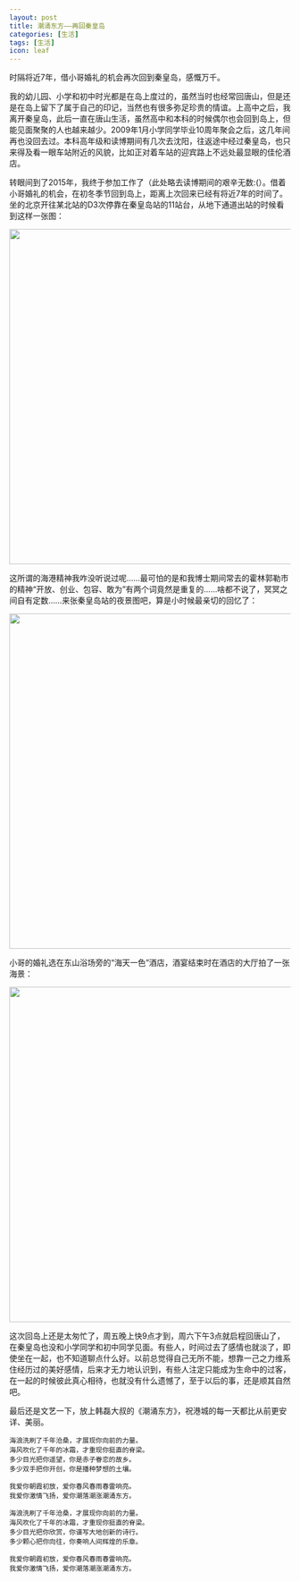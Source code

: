 ```yaml
---
layout: post
title: 潮涌东方——再回秦皇岛
categories: [生活]
tags: [生活]
icon: leaf
---
```

时隔将近7年，借小哥婚礼的机会再次回到秦皇岛，感慨万千。

我的幼儿园、小学和初中时光都是在岛上度过的，虽然当时也经常回唐山，但是还是在岛上留下了属于自己的印记，当然也有很多弥足珍贵的情谊。上高中之后，我离开秦皇岛，此后一直在唐山生活，虽然高中和本科的时候偶尔也会回到岛上，但能见面聚聚的人也越来越少。2009年1月小学同学毕业10周年聚会之后，这几年间再也没回去过。本科高年级和读博期间有几次去沈阳，往返途中经过秦皇岛，也只来得及看一眼车站附近的风貌，比如正对着车站的迎宾路上不远处最显眼的佳伦酒店。

转眼间到了2015年，我终于参加工作了（此处略去读博期间的艰辛无数:(）。借着小哥婚礼的机会，在初冬季节回到岛上，距离上次回来已经有将近7年的时间了。坐的北京开往某北站的D3次停靠在秦皇岛站的11站台，从地下通道出站的时候看到这样一张图：

<img class="center" src="{{site.url}}/image/2015-11/Gang-Cheng-Spirit.jpg" width="600px">

这所谓的海港精神我咋没听说过呢……最可怕的是和我博士期间常去的霍林郭勒市的精神“开放、创业、包容、敢为”有两个词竟然是重复的……啥都不说了，冥冥之间自有定数……来张秦皇岛站的夜景图吧，算是小时候最亲切的回忆了：

<img class="center" src="{{site.url}}/image/2015-11/Qin-Huang-Dao-Station.jpg" width="600px">

小哥的婚礼选在东山浴场旁的“海天一色”酒店，酒宴结束时在酒店的大厅拍了一张海景：

<img class="center" src="{{site.url}}/image/2015-11/Sea.jpg" width="600px">

这次回岛上还是太匆忙了，周五晚上快9点才到，周六下午3点就启程回唐山了，在秦皇岛也没和小学同学和初中同学见面。有些人，时间过去了感情也就淡了，即使坐在一起，也不知道聊点什么好。以前总觉得自己无所不能，想靠一己之力维系住经历过的美好感情，后来才无力地认识到，有些人注定只能成为生命中的过客，在一起的时候彼此真心相待，也就没有什么遗憾了，至于以后的事，还是顺其自然吧。

最后还是文艺一下，放上韩磊大叔的《潮涌东方》，祝港城的每一天都比从前更安详、美丽。

```
海浪洗刷了千年沧桑，才展现你向前的力量。
海风吹化了千年的冰霜，才重现你挺直的脊梁。
多少目光把你遥望，你是赤子眷恋的故乡。
多少双手把你开创，你是播种梦想的土壤。

我爱你朝霞初放，爱你春风春雨春雷响亮。
我爱你激情飞扬，爱你潮落潮涨潮涌东方。

海浪洗刷了千年沧桑，才展现你向前的力量。
海风吹化了千年的冰霜，才重现你挺直的脊梁。
多少目光把你欣赏，你谱写大地创新的诗行。
多少颗心把你向往，你奏响人间辉煌的乐章。

我爱你朝霞初放，爱你春风春雨春雷响亮。
我爱你激情飞扬，爱你潮落潮涨潮涌东方。
```
